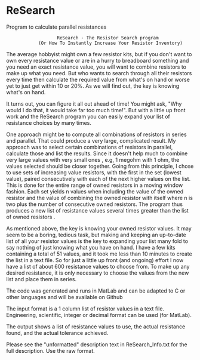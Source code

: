 # ReSearch
Program to calculate parallel resistances

                       ReSearch - The Resistor Search program 
                (Or How To Instantly Increase Your Resistor Inventory)


The average hobbyist might own a few resistor kits, but if you don't want to own every resistance value or are in a hurry to breadboard something and you need an exact resistance value, you will want to combine resistors to make up what you need.  But who wants to search through all their resistors every time then calculate the required value from what's on hand or worse yet to just get within 10 or 20%.  As we will find out, the key is knowing what's on hand.  

It turns out, you can figure it all out ahead of time!  You might ask, "Why would I do that, it would take far too much time!". But with a little up front work and the ReSearch program you can easily expand your list of resistance choices by many times.

One approach might be to compute all combinations of resistors in series and parallel.  That could produce a very large, complicated result.  My approach was to select certain combinations of resistors in parallel, calculate those and list the results.  Since it doesn't help much to combine very large values with very small ones , e.g, 1 megohm with 1 ohm, the values selected should be closer together.  Going from this principle, I chose to use sets of increasing value resistors, with the first in the set (lowest value), paired consecutively with each of the next higher values on the list.  This is done for the entire range of owned resistors in a moving window fashion.  Each set yields n values when including the value of the owned resistor and the value of combining the owned resistor with itself where n is two plus the number of consecutive owned resistors.  The program thus produces a new list of resistance values several times greater than the list of owned resistors .

As mentioned above, the key is knowing your owned resistor values.  It may seem to be a boring, tedious task, but making and keeping an up-to-date list of all your resistor values is the key to expanding your list many fold to say nothing of just knowing what you have on hand.  I have a few kits containing a total of 51 values, and it took me less than 10 minutes to create the list in a text file. So for just a little up front (and ongoing) effort I now have a list of about 600 resistance values to choose from. To make up any desired resistance, it is only necessary to choose the values from the new list and place them in series.

The code was generated and runs in MatLab and can be adapted to C or other languages and will be available on Github

The input format is a 1 column list of resistor values in a text file.  Engineering, scientific, integer or decimal format can be used (for MatLab).

The output shows a list of resistance values to use, the actual resistance found, and the actual tolerance achieved.

Please see the "unformatted" description text in ReSearch_Info.txt for the full description.  Use the raw format.

